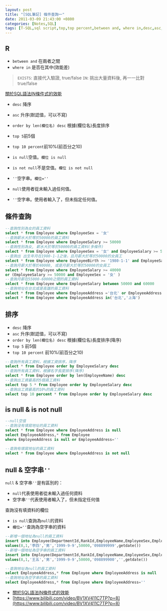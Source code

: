 ```yaml
---
layout: post
title: "[SQL筆記] 條件查詢一"
date: 2011-03-09 21:43:00 +0800
categories: [Notes,SQL]
tags: [T-SQL,sql script,top,top percent,between and, where in,desc,asc,order by,order by len(),is null,is not null,空字串,select]
---
```


## R
- `between and` 在兩者之間
- `where in` 是否在其中(效能差)     
> `EXISTS`: 直接代入驗證, true/false
> `IN`: 挑出大量資料後, 再一一比對true/false

[關於SQL語法IN條件式的效能](https://blog.darkthread.net/blog/sql-in-performance/)

- `desc` 降序
- `asc` 升序(默認值，可以不寫)
- `order by len(欄位名) desc` 根據(欄位名)長度排序
- `top 5`前5個
- `top 10 percent`前10%(前百分之10)

- `is null`空值。`欄位 is null`
- `is not null`不是空值。`欄位 is not null`
- `''`空字串。`欄位=''`
        
- `null`使用者從未輸入過任何值。
- `''`空字串。使用者輸入了，但未指定任何值。


## 條件查詢

```sql
--查詢性別為女的員工資料
select * from Employee where EmployeeSex = '女'
--查詢薪水大於等於50000的員工資料
select * from Employee where EmployeeSalary >= 50000
--查詢性別為女, 薪水大於等於50000的員工資料(多條件)
select * from Employee where EmployeeSex = '女' and EmployeeSalary >= 50000
--查詢出 出生年月在1980-1-1之後，且月薪大於等於50000的女員工
select * from Employee where EmployeeBirth >= '1980-1-1' and EmployeeSalary >= 50000
--查詢月薪大於等於40000, 或是月薪大於等於50000的女員工
select * from Employee where EmployeeSalary >= 40000 
or (EmployeeSalary >= 50000 and EmployeeSex = '女' )
--查詢月薪在55000-60000之間的員工資料
select * from Employee where EmployeeSalary between 50000 and 60000
--查詢地址在台北或是高雄的員工資料
select * from Employee where EmployeeAddress ='台北' or EmployeeAddress ='上海' 
select * from Employee where EmployeeAddress in('台北','上海')
```

## 排序
- `desc` 降序
- `asc` 升序(默認值，可以不寫)
- `order by len(欄位名) desc` 根據(欄位名)長度排序(降序)
- `top 5` 前5個
- `top 10 percent` 前10%(前百分之10)

```sql
--查詢所有員工資料，根據工資排序，降序
select * from Employee order by EmployeeSalary desc
--查詢所有員工資料，根據名字長度排序(降序)
select * from Employee order by len(EmployeeName) desc
--查詢出工資最高的5個員工資料
select top 5 * from Employee order by EmployeeSalary desc
--查詢出工資最高的10%的員工資料
select top 10 percent * from Employee order by EmployeeSalary desc
```
## is null & is not null

```sql
--null空值
--查詢沒有填寫地址的員工資料
select * from Employee where EmployeeAddress is null
select EmployeeAddress,* from Employee 
where EmployeeAddress is null or EmployeeAddress=''

--查詢有填寫地址的員工資料
select * from Employee where EmployeeAddress is not null
```

## null & 空字串`''`

`null` & 空字串`''`是有區別的：
- `null`代表使用者從未輸入過任何資料
- 空字串`''`代表使用者輸入了，但未指定任何值

查詢沒有填資料的欄位
- `is null`查詢為`null`的資料
- `欄位=''`查詢為空字串的資料

```sql
--新增一個地址為null的員工資料
insert into Employee(DepartmentId,RankId,EmployeeName,EmployeeSex,EmployeeBirth,EmployeeSalary,EmployeePhone,EmployeeAddTime)
values(8,1,'李四','男','1999-9-9',50000,'098899999',getdate())
--新增一個地址為空字串的員工資料
insert into Employee(DepartmentId,RankId,EmployeeName,EmployeeSex,EmployeeBirth,EmployeeSalary,EmployeePhone,EmployeeAddress,EmployeeAddTime)
values(8,1,'王五','男','1999-9-9',50000,'098899900','',getdate())

--查詢地址為null的員工資料
select EmployeeAddress,* from Employee where EmployeeAddress is null
--查詢地址為空字串的員工資料
select EmployeeAddress,* from Employee where EmployeeAddress=''
```

- [關於SQL語法IN條件式的效能](https://blog.darkthread.net/blog/sql-in-performance/)
- [https://www.bilibili.com/video/BV1XV411C7TP?p=8](https://www.bilibili.com/video/BV1XV411C7TP?p=8)